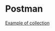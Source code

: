 # Postman
[Example of collection](https://github.com/andrew-semenov/Postman/blob/main/Collections/restful-booker.herokuapp.com.postman_collection.json)
